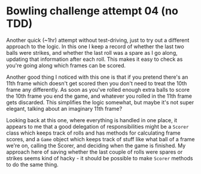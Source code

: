 # Bowling challenge attempt 04 (no TDD)

Another quick (~1hr) attempt without test-driving, just to try out a different approach to the logic. In this one I keep a record of whether the last two balls were strikes, and whether the last roll was a spare as I go along, updating that information after each roll. This makes it easy to check as you're going along which frames can be scored.

Another good thing I noticed with this one is that if you pretend there's an 11th frame which doesn't get scored then you don't need to treat the 10th frame any differently. As soon as you've rolled enough extra balls to score the 10th frame you end the game, and whatever you rolled in the 11th frame gets discarded. This simplifies the logic somewhat, but maybe it's not super elegant, talking about an imaginary 11th frame?

Looking back at this one, where everything is handled in one place, it appears to me that a good delegation of responsibilities might be a `Scorer` class which keeps track of rolls and has methods for calculating frame scores, and a `Game` object which keeps track of stuff like what ball of a frame we're on, calling the Scorer, and deciding when the game is finished. My approach here of saving whether the last couple of rolls were spares or strikes seems kind of hacky - it should be possible to make `Scorer` methods to do the same thing.

